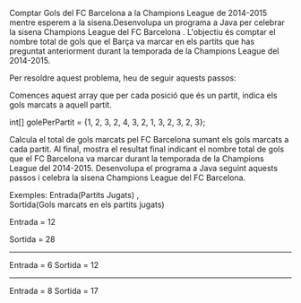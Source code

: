 Comptar Gols del FC Barcelona a la Champions League de 2014-2015 mentre esperem a la sisena.Desenvolupa un programa a Java per celebrar la sisena Champions League del FC Barcelona . L'objectiu és comptar el nombre total de gols que el Barça va marcar en els partits que has preguntat anteriorment durant la temporada de la Champions League del 2014-2015.

Per resoldre aquest problema, heu de seguir aquests passos:

Comences aquest array que per cada posició que és un partit, indica els gols marcats a aquell partit.

int[] golePerPartit = {1, 2, 3, 2, 4, 3, 2, 1, 3, 2, 3, 2, 3};

Calcula el total de gols marcats pel FC Barcelona sumant els gols marcats a cada partit.
Al final, mostra el resultat final indicant el nombre total de gols que el FC Barcelona va marcar durant la temporada de la Champions League del 2014-2015.
Desenvolupa el programa a Java seguint aquests passos i celebra la sisena Champions League del FC Barcelona.

Exemples:
Entrada(Partits Jugats) ,  
Sortida(Gols marcats en els partits jugats)

Entrada = 12

Sortida = 28

----------
Entrada = 6
Sortida = 12

----------
Entrada = 8
Sortida = 17
